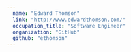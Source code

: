 ```yaml
---
  name: "Edward Thomson"
  link: "http://www.edwardthomson.com/"
  occupation_title: "Software Engineer"
  organization: "GitHub"
  github: "ethomson"
---
```

